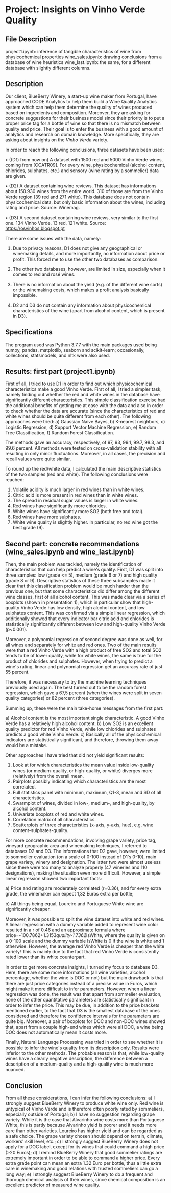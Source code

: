 # Project: Insights on Vinho Verde Quality

## File Description

project1.ipynb: inference of tangible characteristics of wine from physicochemical properties
wine_sales.ipynb: drawing conclusions from a database of wine heuristics
wine_last.ipynb: the same, for a different database with slightly different columns.

## Description

Our client, BlueBerry Winery, a start-up wine maker from Portugal, have approached CODE Analytics to help them build a Wine Quality Analytics system which can help them determine the quality of wines produced based on ingredients and composition. Moreover, they are asking for concrete suggestions for their business model since their priority is to put a proper price tag for a bottle of wine so that there is no mismatch between quality and price. Their goal is to enter the business with a good amount of analytics and research on domain knowledge. More specifically, they are asking about insights on the *Vinho Verde* variety.

In order to reach the following conclusions, three datasets have been used:

• ((D1) from now on) A dataset with 1500 red and 5000 Vinho Verde wines, coming from [CCATR09]. For every wine, physicochemical (alcohol content, chlorides, sulphates, etc\.) and sensory (wine rating by a sommelier) data are given. 

• (D2) A dataset containing wine reviews. This dataset has informations about 150.930 wines from the entire world. 310 of those are from the Vinho Verde region (39 red and 271 white). This database does not contain physicochemical data, but only basic information about the wines, including rating and price. Source: Winemag.

• (D3) A second dataset containing wine reviews, very similar to the first one. 134 Vinho Verde, 13 red, 121 white. Source: https://osvinhos.blogspot.pt

There are some issues with the data, namely:

1) Due to privacy reasons, D1 does not give any geographical or winemaking details, and more importantly, no information about price or profit. This forced me to use the other two databases as comparison.

2) The other two databases, however, are limited in size, especially when it comes to red and rosé wines.

3) There is no information about the yield (e.g. of the different wine sorts) or the winemaking costs, which makes a profit analysis basically impossible.

4) D2 and D3 do not contain any information about physicochemical characteristics of the wine (apart from alcohol content, which is present in D3). 


## Specifications 

The program used was Python 3.7.7 with the main packages used being numpy, pandas, matplotlib, seaborn and scikit-learn; occasionally, collections, statsmodels, and nltk were also used.

## Results: first part (project1.ipynb)

First of all, I tried to use D1 in order to find out which physicochemical characteristics make a good Vinho Verde. First of all, I tried a simpler task, namely finding out whether the red and white wines in the database have significantly different characteristics. This simple classification exercise had the additional benefits of getting me at ease with the data and also in order to check whether the data are accurate (since the characteristics of red and white wines should be quite different from each other). The following approaches were tried:
a) Gaussian Naive Bayes,
b) K-nearest neighbors,
c) Logistic Regression,
d) Support Vector Machine Regression,
e) Random Tree Classification,
f) Random Forest Classification.

The methods gave an accuracy, respectively, of 97, 93, 99.1, 99.7, 98.3, and 99.6 percent. All methods were tested on cross-validation stability with all resulting in only minor fluctuations. Moreover, in all cases, the precision and recall values were quite similar.

To round up the red/white data, I calculated the main descriptive statistics of the two samples (red and white). The following conclusions were reached:

1) Volatile acidity is much larger in red wines than in white wines.
2) Citric acid is more present in red wines than in white wines.
3) The spread in residual sugar values is larger in white wines.
4) Red wines have significantly more chlorides.
5) White wines have significantly more SO2 (both free and total).
6) Red wines have more sulphates.
7) White wine quality is slightly higher. In particular, no red wine got the best grade (9).

## Second part: concrete recommendations (wine_sales.ipynb and wine_last.ipynb)

Then, the main problem was tackled, namely the identification of characteristics that can help predict a wine's quality. First, D1 was split into three samples: low (grade <= 5), medium (grade 6 or 7) and high quality (grade 8 or 9). Descriptive statistics of these three subsamples made it clear that this classification problem would be much harder than the previous one, but that some characteristics did differ among the different wine classes, first of all alcohol content. This was made clear via a series of boxplots (shown in presentation 1), which in particular show that high-quality Vinho Verde has low density, high alcohol content, and low sulphates content. This was confirmed via a simple linear regression, which additionally showed that every indicator bar citric acid and chlorides is statistically significantly different between low and high-quality Vinho Verde (p<0.001).

Moreover, a polynomial regression of second degree was done as well, for all wines and separately for white and red ones. Two of the main results were that a red Vinho Verde with a high product of free SO2 and total SO2 tends to be of lower quality, while for white wines, the same is true for the product of chlorides and sulphates. However, when trying to predict a wine's rating, linear and polynomial regression get an accuracy rate of just 55 percent.

Therefore, it was necessary to try the machine learning techniques previously used again. The best turned out to be the random forest regression, which gave a 67,5 percent (when the wines were split in seven quality categories) or 82 percent (three categories).

Summing up, these were the main take-home messages from the first part:

a) Alcohol content is the most important single characteristic. A good Vinho Verde has a relatively high alcohol content.
b) Low SO2 is an excellent quality predictor for red Vinho Verde, while low chlorides and sulphates predicts a good white Vinho Verde.
c) Basically all of the physicochemical indicators are statistically significant, and therefore, throwing them away would be a mistake.

Other approaches I have tried that did not yield significant results:
1) Look at for which characteristics the mean value inside low-quality wines (or medium-quality, or high-quality, or white) diverges more (relatively) from the overall mean.
2) Pairplots possibly indicating which characteristics are the most correlated.
3) Full statistics panel with minimum, maximum, Q1-3, mean and SD of all characteristics.
4) Swarmplot of wines, divided in low-, medium-, and high-quality, by alcohol content.
5) Univariate boxplots of red and white wines.
6) Correlation matrix of all characteristics.
7) Scatterplots of three characteristics (x-axis, y-axis, hue), e.g. wine content-sulphates-quality.

For more concrete recommendations, involving grape variety, price tag, vineyard geographic area and winemaking techniques, I referred to databases D2 and D3. The informations that D2 gave, however, were limited to sommelier evaluation (on a scale of 0-100 instead of D1's 0-10), main grape variety, winery and designation. The latter two were almost useless since there were too many to analyze properly (47 wineries and 110 designations), making the situation even more difficult. However, a simple linear regression showed two important facts:

a) Price and rating are moderately correlated (r=0.36), and for every extra grade, the winemaker can expect 1,32 Euros extra per bottle;

b) All things being equal, Loureiro and Portuguese White wine are significantly cheaper.  

Moreover, it was possible to split the wine dataset into white and red wines. A linear regression with a dummy variable added to represent wine color resulted in a r of 0.46 and an approximate formula where price=-100.7862+1.3153*quality-1.7362*IsWhite, where the quality is given on a 0-100 scale and the dummy variable IsWhite is 0 if the wine is white and 1 otherwise. However, the average red Vinho Verde is cheaper than the white variety! This is mainly due to the fact that red Vinho Verde is consistently rated lower than its white counterpart. 

In order to get more concrete insights, I turned my focus to database D3. Here, there are some more informations (all wine varieties, alcohol percentage, whether the wine is DOC or not) but the main drawback is that there are just price categories instead of a precise value in Euros, which might make it more difficult to infer parameters. However, when a linear regression was done, the result was that apart from sommelier evaluation, none of the other quantitative parameters are statistically significant in order to infer the price. This may be due, in addition to the price brackets mentioned earlier, to the fact that D3 is the smallest database of the ones considered and therefore the confidence intervals for the parameters are quite big. Moreover, a pair of boxplots for DOC and non-DOC wines showed that, apart from a couple high-end wines which were all DOC, a wine being DOC does not automatically mean it costs more. 

Finally, Natural Language Processing was tried in order to see whether it is possible to infer the wine's quality from its description only. Results were inferior to the other methods. The probable reason is that, while low-quality wines have a clearly negative description, the difference between a description of a medium-quality and a high-quality wine is much more nuanced.

## Conclusion

From all these considerations, I can infer the following conclusions:
a) I strongly suggest BlueBerry Winery to produce white wine only. Red wine is untypical of Vinho Verde and is therefore often poorly rated by sommeliers, especially outside of Portugal;
b) I have no suggestion regarding grape variety. While it is the case that Alvarinho wine costs more than Portuguese White, this is partly because Alvarinho yield is poorer and it needs more care than other varieties. Loureiro has higher yield and can be regarded as a safe choice. The grape variety chosen should depend on terrain, climate, workers' skill level, etc.;
c) I strongly suggest BlueBerry Winery does not apply for a DOC label, except for its wines that could command a high price (>20 Euros);
d) I remind BlueBerry Winery that good sommelier ratings are extremely important in order to be able to command a higher price.
Every extra grade point can mean an extra 1.32 Euro per bottle, thus a little extra care in winemaking and good relations with trusted sommeliers can go a long way;
e) I strongly suggest BlueBerry Winery to do a frequent and thorough chemical analysis of their wines, since chemical composition is an excellent predictor of measured wine quality.
